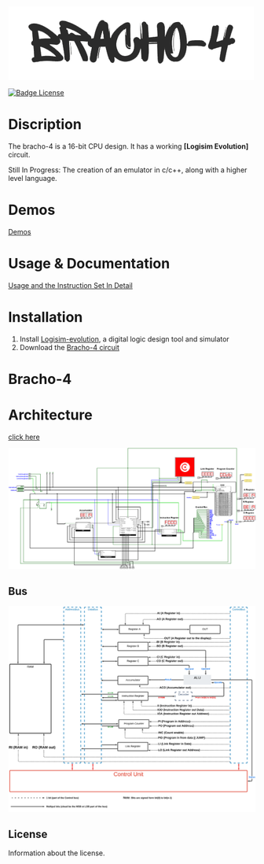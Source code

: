 ![alt text](https://github.com/brachiGH/Bracho-CPU/blob/main/lib/media/logo.png?raw=true)

[![Badge License]][License]


# Discription
The bracho-4 is a 16-bit CPU design. It has a working **[Logisim Evolution]** circuit.

Still In Progress: The creation of an emulator in c/c++, along with a higher level language.

# Demos
[Demos](https://brachigh.github.io/Bracho-CPU/bracho-cpu/demos.html)

# Usage & Documentation
[Usage and the Instruction Set In Detail](https://brachigh.github.io/Bracho-CPU/bracho-cpu/components/alu/usage-&-documentation.html)

# Installation

1. Install [Logisim-evolution](https://github.com/logisim-evolution/logisim-evolution), a digital logic design tool and simulator
2. Download the [Bracho-4 circuit](https://github.com/brachiGH/Bracho-CPU/blob/main/Components/brachocpu.circ)

# Bracho-4

# Architecture
[click here](https://brachigh.github.io/Bracho-CPU/)

![alt text](https://github.com/brachiGH/Bracho-CPU/blob/main/Components/asset/images/CPU-preview.png?raw=true)
## Bus
![alt text](https://github.com/brachiGH/Bracho-CPU/blob/main/Components/asset/images/bus-bg.svg?raw=true)



## License

Information about the license.

[Badge License]: https://img.shields.io/badge/License-MIT-blue.svg
[License]: https://opensource.org/licenses/MIT